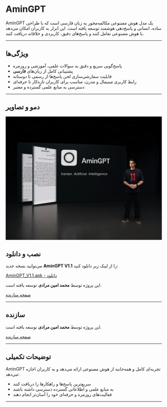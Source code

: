 # AminGPT

AminGPT یک مدل هوش مصنوعی مکالمه‌محور به زبان فارسی است که با طراحی ساده، انسانی و پاسخ‌دهی هوشمند توسعه یافته است. این ابزار به کاربران امکان می‌دهد با هوش مصنوعی تعامل کنند و پاسخ‌های دقیق، کاربردی و خلاقانه دریافت کنند.

---

## ویژگی‌ها

- پاسخ‌گویی سریع و دقیق به سوالات علمی، آموزشی و روزمره
- پشتیبانی کامل از زبان‌های **فارسی**
- قابلیت سفارشی‌سازی لحن پاسخ‌ها از رسمی تا دوستانه
- رابط کاربری مینیمال و مدرن، مناسب برای کاربران تازه‌کار تا حرفه‌ای
- دسترسی به منابع علمی گسترده و معتبر

---

## دمو و تصاویر
![AminGPT](AminGPT.jpg)

## نصب و دانلود

می‌توانید نسخه جدید **AminGPT V1.1** را از لینک زیر دانلود کنید:

[AminGPT_V1.1.apk - دانلود](https://myket.ir/app/appinventor.ai_mohammadaminmoradi1133.AI)

این پروژه توسط **محمد امین مرادی** توسعه یافته است.

[صفحه سازنده](AminGPTـV1.1.apk)

---

## سازنده

این پروژه توسط **محمد امین مرادی** توسعه یافته است.

[صفحه سازنده](https://elipideveloper.github.io/Mohammad-Amin-Moradi/)

---

## توضیحات تکمیلی

AminGPT تجربه‌ای کامل و همه‌جانبه از هوش مصنوعی ارائه می‌دهد و به کاربران اجازه می‌دهد:

- سریع‌ترین پاسخ‌ها و راهکارها را دریافت کنند
- به منابع علمی و اطلاعاتی گسترده دسترسی داشته باشند
- فعالیت‌های روزمره و حرفه‌ای خود را آسان‌تر انجام دهند

---
